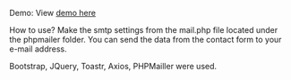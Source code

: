 Demo: 
View <a href="https://contact.mehmetmasa.com.tr" >demo here</a>

How to use?
Make the smtp settings from the mail.php file located under the phpmailer folder.
You can send the data from the contact form to your e-mail address.

Bootstrap, JQuery, Toastr, Axios, PHPMailler were used.
